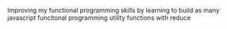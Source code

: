 Improving my functional programming skills by learning to build as many javascript funcitonal programming utility functions with reduce
